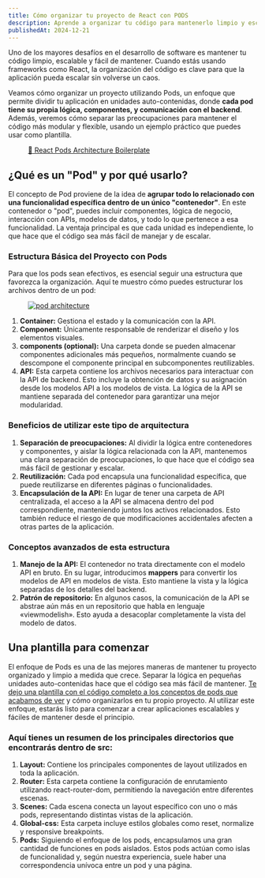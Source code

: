 ```yaml
---
title: Cómo organizar tu proyecto de React con PODS
description: Aprende a organizar tu código para mantenerlo limpio y escalable.
publishedAt: 2024-12-21
---
```


<p>Uno de los mayores desafíos en el desarrollo de software es mantener tu código limpio, escalable y fácil de mantener. Cuando estás usando frameworks como React, la organización del código es clave para que la aplicación pueda escalar sin volverse un caos.</p>

<p>Veamos cómo organizar un proyecto utilizando Pods, un enfoque que permite dividir tu aplicación en unidades auto-contenidas, donde <strong>cada pod tiene su propia lógica, componentes, y comunicación con el backend</strong>. Además, veremos cómo separar las preocupaciones para mantener el código más modular y flexible, usando un ejemplo práctico que puedes usar como plantilla.</p>

<figure class="flex justify-center">
    <a href="https://github.com/oleojake/basic-pod-architecture-react-boiler-template/" target="_blank" class="inline-block px-6 py-2 text-white bg-oleojake-secondary rounded no-underline hover:bg-oleojake-primary transition">
        🔗 React Pods Architecture Boilerplate
    </a>
</figure>

<h2 class="my-0">¿Qué es un "Pod" y por qué usarlo?</h2>
<p>El concepto de Pod proviene de la idea de <strong>agrupar todo lo relacionado con una funcionalidad específica dentro de un único "contenedor"</strong>. En este contenedor o "pod", puedes incluir componentes, lógica de negocio, interacción con APIs, modelos de datos, y todo lo que pertenece a esa funcionalidad. La ventaja principal es que cada unidad es independiente, lo que hace que el código sea más fácil de manejar y de escalar.</p>

<h3 class="my-0">Estructura Básica del Proyecto con Pods</h2>
<p class="my-0">Para que los pods sean efectivos, es esencial seguir una estructura que favorezca la organización. Aquí te muestro cómo puedes estructurar los archivos dentro de un pod:</p>
<figure class="flex justify-center">
<a href="https://github.com/oleojake/basic-pod-architecture-react-boiler-template" target="_blank"><img class="m-0" src="/posts/react-pods-architecture/pods-architecture-folder.JPG" alt="pod architecture"/></a>
</figure>
<ol>
<li><strong>Container:</strong> Gestiona el estado y la comunicación con la API.</li>
<li><strong>Component:</strong> Únicamente responsable de renderizar el diseño y los elementos visuales.</li>
<li><strong>components (optional):</strong> Una carpeta donde se pueden almacenar componentes adicionales más pequeños, normalmente cuando se descompone el componente principal en subcomponentes reutilizables.</li>
<li><strong>API:</strong> Esta carpeta contiene los archivos necesarios para interactuar con la API de backend. Esto incluye la obtención de datos y su asignación desde los modelos API a los modelos de vista. La lógica de la API se mantiene separada del contenedor para garantizar una mejor modularidad.</li>
</ol>

<h3 class="my-0">Beneficios de utilizar este tipo de arquitectura</h3>
<ol>
<li><strong>Separación de preocupaciones:</strong> Al dividir la lógica entre contenedores y componentes, y aislar la lógica relacionada con la API, mantenemos una clara separación de preocupaciones, lo que hace que el código sea más fácil de gestionar y escalar.</li>
<li><strong>Reutilización:</strong> Cada pod encapsula una funcionalidad específica, que puede reutilizarse en diferentes páginas o funcionalidades.</li>
<li><strong>Encapsulación de la API:</strong> En lugar de tener una carpeta de API centralizada, el acceso a la API se almacena dentro del pod correspondiente, manteniendo juntos los activos relacionados. Esto también reduce el riesgo de que modificaciones accidentales afecten a otras partes de la aplicación.</li>
</ol>

<h3 class="my-0">Conceptos avanzados de esta estructura</h3>
<ol>
<li><strong>Manejo de la API:</strong> El contenedor no trata directamente con el modelo API en bruto. En su lugar, introducimos <strong>mappers</strong> para convertir los modelos de API en modelos de vista. Esto mantiene la vista y la lógica separadas de los detalles del backend.
</li>
<li><strong>Patrón de repositorio:</strong> En algunos casos, la comunicación de la API se abstrae aún más en un repositorio que habla en lenguaje «viewmodelish». Esto ayuda a desacoplar completamente la vista del modelo de datos.</li>
</ol>

<h2 class="my-0">Una plantilla para comenzar</h2>
<p class="mb-4">El enfoque de Pods es una de las mejores maneras de mantener tu proyecto organizado y limpio a medida que crece. Separar la lógica en pequeñas unidades auto-contenidas hace que el código sea más fácil de mantener. <a href="https://github.com/oleojake/basic-pod-architecture-react-boiler-template" target="_blank">Te dejo una plantilla con el código completo a los conceptos de pods que acabamos de ver</a> y cómo organizarlos en tu propio proyecto. Al utilizar este enfoque, estarás listo para comenzar a crear aplicaciones escalables y fáciles de mantener desde el principio.</p>

<h3>Aquí tienes un resumen de los principales directorios que encontrarás dentro de src:</h3>
<ol>
<li><strong>Layout:</strong> Contiene los principales componentes de layout utilizados en toda la aplicación.</li>
<li><strong>Router:</strong> Esta carpeta contiene la configuración de enrutamiento utilizando react-router-dom, permitiendo la navegación entre diferentes escenas.</li>
<li><strong>Scenes:</strong> Cada escena conecta un layout específico con uno o más pods, representando distintas vistas de la aplicación.</li>
<li><strong>Global-css:</strong> Esta carpeta incluye estilos globales como reset, normalize y responsive breakpoints.</li>
<li><strong>Pods:</strong> Siguiendo el enfoque de los pods, encapsulamos una gran cantidad de funciones en pods aislados. Estos pods actúan como islas de funcionalidad y, según nuestra experiencia, suele haber una correspondencia unívoca entre un pod y una página.</li>
</ol>
